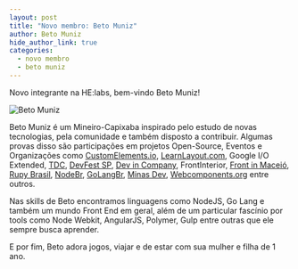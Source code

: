 ```yaml
---
layout: post
title: "Novo membro: Beto Muniz"
author: Beto Muniz
hide_author_link: true
categories:
  - novo membro
  - beto muniz
---
```


Novo integrante na HE:labs, bem-vindo Beto Muniz!

![Beto Muniz](/blog/images/posts/2014-10-10/beto-muniz.png)
<!--more-->

Beto Muniz é um Mineiro-Capixaba inspirado pelo estudo de novas tecnologias, pela comunidade e também disposto a contribuir. Algumas provas disso são participações em projetos Open-Source, Eventos e Organizações como [CustomElements.io](http://customelements.io/), [LearnLayout.com](http://pt-br.learnlayout.com/), Google I/O Extended, [TDC](http://www.thedevelopersconference.com.br/tdc/2014/saopaulo/trilha-node-js), [DevFest SP](http://sp.devfest.com.br/), [Dev in Company](http://devincompany.org/), FrontInterior, [Front in Maceió](http://frontinmaceio.com.br/), [Rupy Brasil](http://rupy.com.br/), [NodeBr](http://www.meetup.com/NodeBR-Minas-Gerais/), [GoLangBr](http://www.meetup.com/golangbr/), [Minas Dev](http://minasdev.org/), [Webcomponents.org](http://webcomponents.org/) entre outros.

Nas skills de Beto encontramos linguagens como NodeJS, Go Lang e também um mundo Front End em geral, além de um particular fascínio por tools como Node Webkit, AngularJS, Polymer, Gulp entre outras que ele sempre busca aprender.

E por fim, Beto adora jogos, viajar e de estar com sua mulher e filha de 1 ano.